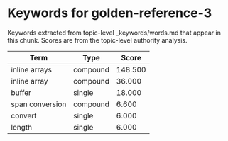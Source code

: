 # Keywords for golden-reference-3

Keywords extracted from topic-level _keywords/words.md that appear in this chunk.
Scores are from the topic-level authority analysis.

| Term | Type | Score |
|------|------|-------|
| inline arrays | compound | 148.500 |
| inline array | compound | 36.000 |
| buffer | single | 18.000 |
| span conversion | compound | 6.600 |
| convert | single | 6.000 |
| length | single | 6.000 |
